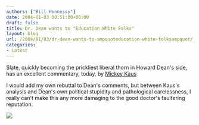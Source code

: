 ```yaml
---
authors: ["Bill Hennessy"]
date: 2004-01-03 00:51:00+00:00
draft: false
title: Dr. Dean wants to "Education White Folks"
layout: blog
url: /2004/01/03/dr-dean-wants-to-ampquoteducation-white-folksampquot/
categories:
- Latest
---
```





Slate, quickly becoming the prickliest liberal thorn in Howard Dean's side, has an excellent commentary, today, by [Mickey Kaus](https://www.slate.com/id/2093295/)




I would add my own rebuttal to Dean's comments, but between Kaus's analysis and Dean's own political stupidity and pathological carelessness, I really can't make this any more damaging to the good doctor's faultering reputation.

  
![](https://blog.billhennessy.com/aggbug.aspx?PostID=812)

